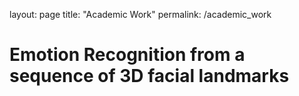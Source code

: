 layout: page
title: "Academic Work"
permalink: /academic_work

# Emotion Recognition from a sequence of 3D facial landmarks
